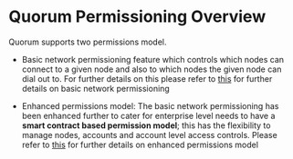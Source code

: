 # Quorum Permissioning Overview
Quorum supports two permissions model. 

* Basic network permissioning feature which controls which nodes can connect to a given node and also to which nodes the given node can dial out to. For further details on this please refer to [this](./Basic%20NetworkPermissions.md) for further details on basic network permissioning

* Enhanced permissions model: The basic network permissioning has been enhanced further to cater for enterprise level needs to have a **smart contract based permission model**; this has the flexibility to manage nodes, accounts and account level access controls. Please refer to [this](../Enhanced%20Permissions%20Model/Overview) for further details on enhanced permissions model